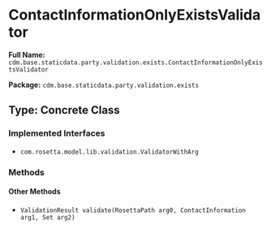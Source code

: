 # ContactInformationOnlyExistsValidator

**Full Name:** `cdm.base.staticdata.party.validation.exists.ContactInformationOnlyExistsValidator`

**Package:** `cdm.base.staticdata.party.validation.exists`

## Type: Concrete Class

### Implemented Interfaces

- `com.rosetta.model.lib.validation.ValidatorWithArg`

### Methods

#### Other Methods

- `ValidationResult validate(RosettaPath arg0, ContactInformation arg1, Set arg2)`

